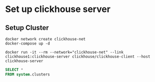 # Set up clickhouse server


## Setup Cluster

```
docker network create clickhouse-net
docker-compose up -d
```


```
docker run -it --rm --network="clickhouse-net" --link clickhouse1:clickhouse-server clickhouse/clickhouse-client --host clickhouse-server
```

```sql
SELECT *
FROM system.clusters 
```


